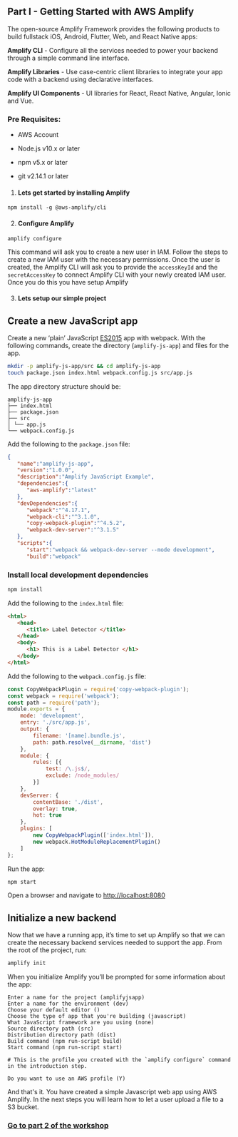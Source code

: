 
## Part I - Getting Started with AWS Amplify

  

The open-source Amplify Framework provides the following products to build fullstack iOS, Android, Flutter, Web, and React Native apps:

  
  

**Amplify CLI** - Configure all the services needed to power your backend through a simple command line interface.

**Amplify Libraries** - Use case-centric client libraries to integrate your app code with a backend using declarative interfaces.

**Amplify UI Components** - UI libraries for React, React Native, Angular, Ionic and Vue.

  
  

### Pre Requisites:

  

* AWS Account

  

* Node.js v10.x or later

  

* npm v5.x or later

  

* git v2.14.1 or later

  

  

1. #### Lets get started by installing Amplify

  

~~~
npm install -g @aws-amplify/cli
~~~

  

2. #### Configure Amplify

  

~~~
amplify configure
~~~

  

This command will ask you to create a new user in IAM. Follow the steps to create a new IAM user with the necessary permissions. Once the user is created, the Amplify CLI will ask you to provide the `accessKeyId` and the `secretAccessKey` to connect Amplify CLI with your newly created IAM user. Once you do this you have setup Amplify

  

  

3. #### Lets setup our simple project

  

## Create a new JavaScript app

  

Create a new ‘plain’ JavaScript [ES2015](https://babeljs.io/docs/en/learn/) app with webpack. With the following commands, create the directory (`amplify-js-app`) and files for the app.

  

```bash
mkdir -p amplify-js-app/src && cd amplify-js-app
touch package.json index.html webpack.config.js src/app.js
```

  

The app directory structure should be:

  
  

```console
amplify-js-app
├── index.html
├── package.json
├── src
│ └── app.js
└── webpack.config.js
```

Add the following to the `package.json` file:


```json
{
   "name":"amplify-js-app",
   "version":"1.0.0",
   "description":"Amplify JavaScript Example",
   "dependencies":{
      "aws-amplify":"latest"
   },
   "devDependencies":{
      "webpack":"^4.17.1",
      "webpack-cli":"^3.1.0",
      "copy-webpack-plugin":"^4.5.2",
      "webpack-dev-server":"^3.1.5"
   },
   "scripts":{
      "start":"webpack && webpack-dev-server --mode development",
      "build":"webpack"
```

### Install local development dependencies

  

```bash
npm install
```

  

Add the following to the `index.html` file:

  

```html
<html>
   <head>
      <title> Label Detector </title>
   </head>
   <body>
      <h1> This is a Label Detector </h1>
   </body>
</html>
```
  
Add the following to the `webpack.config.js` file:


```javascript
const CopyWebpackPlugin = require('copy-webpack-plugin');
const webpack = require('webpack');
const path = require('path');
module.exports = {
    mode: 'development',
    entry: './src/app.js',
    output: {
        filename: '[name].bundle.js',
        path: path.resolve(__dirname, 'dist')
    },
    module: {
        rules: [{
            test: /\.js$/,
            exclude: /node_modules/
        }]
    },
    devServer: {
        contentBase: './dist',
        overlay: true,
        hot: true
    },
    plugins: [
        new CopyWebpackPlugin(['index.html']),
        new webpack.HotModuleReplacementPlugin()
    ]
};
```

  

Run the app:

  

```bash
npm start
```

  

Open a browser and navigate to [http://localhost:8080](http://localhost:8080)

  

## Initialize a new backend

  

Now that we have a running app, it’s time to set up Amplify so that we can create the necessary backend services needed to support the app. From the root of the project, run:

  

```bash
amplify init
```

  

When you initialize Amplify you’ll be prompted for some information about the app:

  

```console
Enter a name for the project (amplifyjsapp)
Enter a name for the environment (dev)
Choose your default editor ()
Choose the type of app that you're building (javascript)
What JavaScript framework are you using (none)
Source directory path (src)
Distribution directory path (dist)
Build command (npm run-script build)
Start command (npm run-script start)

# This is the profile you created with the `amplify configure` command in the introduction step.

Do you want to use an AWS profile (Y)
```

And that's it. You have created a simple Javascript web app using AWS Amplify. In the next steps you will learn how to let a user upload a file to a S3 bucket.

### [Go to part 2 of the workshop](https://github.com/sohanmaheshwar/amplify-rekognition-workshop/tree/master/part_2)